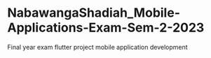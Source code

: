 # NabawangaShadiah_Mobile-Applications-Exam-Sem-2-2023
Final year exam flutter project mobile application development
